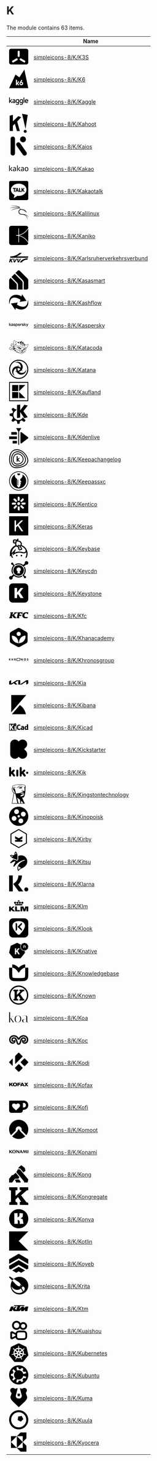 # K

The module contains 63 items.



| |Name|
|:---:|---|
| ![illustration of simpleicons-8/K/K3S](../../simpleicons-8/K/K3S.png) | [simpleicons-8/K/K3S](../../simpleicons-8/K/K3S.md) |
| ![illustration of simpleicons-8/K/K6](../../simpleicons-8/K/K6.png) | [simpleicons-8/K/K6](../../simpleicons-8/K/K6.md) |
| ![illustration of simpleicons-8/K/Kaggle](../../simpleicons-8/K/Kaggle.png) | [simpleicons-8/K/Kaggle](../../simpleicons-8/K/Kaggle.md) |
| ![illustration of simpleicons-8/K/Kahoot](../../simpleicons-8/K/Kahoot.png) | [simpleicons-8/K/Kahoot](../../simpleicons-8/K/Kahoot.md) |
| ![illustration of simpleicons-8/K/Kaios](../../simpleicons-8/K/Kaios.png) | [simpleicons-8/K/Kaios](../../simpleicons-8/K/Kaios.md) |
| ![illustration of simpleicons-8/K/Kakao](../../simpleicons-8/K/Kakao.png) | [simpleicons-8/K/Kakao](../../simpleicons-8/K/Kakao.md) |
| ![illustration of simpleicons-8/K/Kakaotalk](../../simpleicons-8/K/Kakaotalk.png) | [simpleicons-8/K/Kakaotalk](../../simpleicons-8/K/Kakaotalk.md) |
| ![illustration of simpleicons-8/K/Kalilinux](../../simpleicons-8/K/Kalilinux.png) | [simpleicons-8/K/Kalilinux](../../simpleicons-8/K/Kalilinux.md) |
| ![illustration of simpleicons-8/K/Kaniko](../../simpleicons-8/K/Kaniko.png) | [simpleicons-8/K/Kaniko](../../simpleicons-8/K/Kaniko.md) |
| ![illustration of simpleicons-8/K/Karlsruherverkehrsverbund](../../simpleicons-8/K/Karlsruherverkehrsverbund.png) | [simpleicons-8/K/Karlsruherverkehrsverbund](../../simpleicons-8/K/Karlsruherverkehrsverbund.md) |
| ![illustration of simpleicons-8/K/Kasasmart](../../simpleicons-8/K/Kasasmart.png) | [simpleicons-8/K/Kasasmart](../../simpleicons-8/K/Kasasmart.md) |
| ![illustration of simpleicons-8/K/Kashflow](../../simpleicons-8/K/Kashflow.png) | [simpleicons-8/K/Kashflow](../../simpleicons-8/K/Kashflow.md) |
| ![illustration of simpleicons-8/K/Kaspersky](../../simpleicons-8/K/Kaspersky.png) | [simpleicons-8/K/Kaspersky](../../simpleicons-8/K/Kaspersky.md) |
| ![illustration of simpleicons-8/K/Katacoda](../../simpleicons-8/K/Katacoda.png) | [simpleicons-8/K/Katacoda](../../simpleicons-8/K/Katacoda.md) |
| ![illustration of simpleicons-8/K/Katana](../../simpleicons-8/K/Katana.png) | [simpleicons-8/K/Katana](../../simpleicons-8/K/Katana.md) |
| ![illustration of simpleicons-8/K/Kaufland](../../simpleicons-8/K/Kaufland.png) | [simpleicons-8/K/Kaufland](../../simpleicons-8/K/Kaufland.md) |
| ![illustration of simpleicons-8/K/Kde](../../simpleicons-8/K/Kde.png) | [simpleicons-8/K/Kde](../../simpleicons-8/K/Kde.md) |
| ![illustration of simpleicons-8/K/Kdenlive](../../simpleicons-8/K/Kdenlive.png) | [simpleicons-8/K/Kdenlive](../../simpleicons-8/K/Kdenlive.md) |
| ![illustration of simpleicons-8/K/Keepachangelog](../../simpleicons-8/K/Keepachangelog.png) | [simpleicons-8/K/Keepachangelog](../../simpleicons-8/K/Keepachangelog.md) |
| ![illustration of simpleicons-8/K/Keepassxc](../../simpleicons-8/K/Keepassxc.png) | [simpleicons-8/K/Keepassxc](../../simpleicons-8/K/Keepassxc.md) |
| ![illustration of simpleicons-8/K/Kentico](../../simpleicons-8/K/Kentico.png) | [simpleicons-8/K/Kentico](../../simpleicons-8/K/Kentico.md) |
| ![illustration of simpleicons-8/K/Keras](../../simpleicons-8/K/Keras.png) | [simpleicons-8/K/Keras](../../simpleicons-8/K/Keras.md) |
| ![illustration of simpleicons-8/K/Keybase](../../simpleicons-8/K/Keybase.png) | [simpleicons-8/K/Keybase](../../simpleicons-8/K/Keybase.md) |
| ![illustration of simpleicons-8/K/Keycdn](../../simpleicons-8/K/Keycdn.png) | [simpleicons-8/K/Keycdn](../../simpleicons-8/K/Keycdn.md) |
| ![illustration of simpleicons-8/K/Keystone](../../simpleicons-8/K/Keystone.png) | [simpleicons-8/K/Keystone](../../simpleicons-8/K/Keystone.md) |
| ![illustration of simpleicons-8/K/Kfc](../../simpleicons-8/K/Kfc.png) | [simpleicons-8/K/Kfc](../../simpleicons-8/K/Kfc.md) |
| ![illustration of simpleicons-8/K/Khanacademy](../../simpleicons-8/K/Khanacademy.png) | [simpleicons-8/K/Khanacademy](../../simpleicons-8/K/Khanacademy.md) |
| ![illustration of simpleicons-8/K/Khronosgroup](../../simpleicons-8/K/Khronosgroup.png) | [simpleicons-8/K/Khronosgroup](../../simpleicons-8/K/Khronosgroup.md) |
| ![illustration of simpleicons-8/K/Kia](../../simpleicons-8/K/Kia.png) | [simpleicons-8/K/Kia](../../simpleicons-8/K/Kia.md) |
| ![illustration of simpleicons-8/K/Kibana](../../simpleicons-8/K/Kibana.png) | [simpleicons-8/K/Kibana](../../simpleicons-8/K/Kibana.md) |
| ![illustration of simpleicons-8/K/Kicad](../../simpleicons-8/K/Kicad.png) | [simpleicons-8/K/Kicad](../../simpleicons-8/K/Kicad.md) |
| ![illustration of simpleicons-8/K/Kickstarter](../../simpleicons-8/K/Kickstarter.png) | [simpleicons-8/K/Kickstarter](../../simpleicons-8/K/Kickstarter.md) |
| ![illustration of simpleicons-8/K/Kik](../../simpleicons-8/K/Kik.png) | [simpleicons-8/K/Kik](../../simpleicons-8/K/Kik.md) |
| ![illustration of simpleicons-8/K/Kingstontechnology](../../simpleicons-8/K/Kingstontechnology.png) | [simpleicons-8/K/Kingstontechnology](../../simpleicons-8/K/Kingstontechnology.md) |
| ![illustration of simpleicons-8/K/Kinopoisk](../../simpleicons-8/K/Kinopoisk.png) | [simpleicons-8/K/Kinopoisk](../../simpleicons-8/K/Kinopoisk.md) |
| ![illustration of simpleicons-8/K/Kirby](../../simpleicons-8/K/Kirby.png) | [simpleicons-8/K/Kirby](../../simpleicons-8/K/Kirby.md) |
| ![illustration of simpleicons-8/K/Kitsu](../../simpleicons-8/K/Kitsu.png) | [simpleicons-8/K/Kitsu](../../simpleicons-8/K/Kitsu.md) |
| ![illustration of simpleicons-8/K/Klarna](../../simpleicons-8/K/Klarna.png) | [simpleicons-8/K/Klarna](../../simpleicons-8/K/Klarna.md) |
| ![illustration of simpleicons-8/K/Klm](../../simpleicons-8/K/Klm.png) | [simpleicons-8/K/Klm](../../simpleicons-8/K/Klm.md) |
| ![illustration of simpleicons-8/K/Klook](../../simpleicons-8/K/Klook.png) | [simpleicons-8/K/Klook](../../simpleicons-8/K/Klook.md) |
| ![illustration of simpleicons-8/K/Knative](../../simpleicons-8/K/Knative.png) | [simpleicons-8/K/Knative](../../simpleicons-8/K/Knative.md) |
| ![illustration of simpleicons-8/K/Knowledgebase](../../simpleicons-8/K/Knowledgebase.png) | [simpleicons-8/K/Knowledgebase](../../simpleicons-8/K/Knowledgebase.md) |
| ![illustration of simpleicons-8/K/Known](../../simpleicons-8/K/Known.png) | [simpleicons-8/K/Known](../../simpleicons-8/K/Known.md) |
| ![illustration of simpleicons-8/K/Koa](../../simpleicons-8/K/Koa.png) | [simpleicons-8/K/Koa](../../simpleicons-8/K/Koa.md) |
| ![illustration of simpleicons-8/K/Koc](../../simpleicons-8/K/Koc.png) | [simpleicons-8/K/Koc](../../simpleicons-8/K/Koc.md) |
| ![illustration of simpleicons-8/K/Kodi](../../simpleicons-8/K/Kodi.png) | [simpleicons-8/K/Kodi](../../simpleicons-8/K/Kodi.md) |
| ![illustration of simpleicons-8/K/Kofax](../../simpleicons-8/K/Kofax.png) | [simpleicons-8/K/Kofax](../../simpleicons-8/K/Kofax.md) |
| ![illustration of simpleicons-8/K/Kofi](../../simpleicons-8/K/Kofi.png) | [simpleicons-8/K/Kofi](../../simpleicons-8/K/Kofi.md) |
| ![illustration of simpleicons-8/K/Komoot](../../simpleicons-8/K/Komoot.png) | [simpleicons-8/K/Komoot](../../simpleicons-8/K/Komoot.md) |
| ![illustration of simpleicons-8/K/Konami](../../simpleicons-8/K/Konami.png) | [simpleicons-8/K/Konami](../../simpleicons-8/K/Konami.md) |
| ![illustration of simpleicons-8/K/Kong](../../simpleicons-8/K/Kong.png) | [simpleicons-8/K/Kong](../../simpleicons-8/K/Kong.md) |
| ![illustration of simpleicons-8/K/Kongregate](../../simpleicons-8/K/Kongregate.png) | [simpleicons-8/K/Kongregate](../../simpleicons-8/K/Kongregate.md) |
| ![illustration of simpleicons-8/K/Konva](../../simpleicons-8/K/Konva.png) | [simpleicons-8/K/Konva](../../simpleicons-8/K/Konva.md) |
| ![illustration of simpleicons-8/K/Kotlin](../../simpleicons-8/K/Kotlin.png) | [simpleicons-8/K/Kotlin](../../simpleicons-8/K/Kotlin.md) |
| ![illustration of simpleicons-8/K/Koyeb](../../simpleicons-8/K/Koyeb.png) | [simpleicons-8/K/Koyeb](../../simpleicons-8/K/Koyeb.md) |
| ![illustration of simpleicons-8/K/Krita](../../simpleicons-8/K/Krita.png) | [simpleicons-8/K/Krita](../../simpleicons-8/K/Krita.md) |
| ![illustration of simpleicons-8/K/Ktm](../../simpleicons-8/K/Ktm.png) | [simpleicons-8/K/Ktm](../../simpleicons-8/K/Ktm.md) |
| ![illustration of simpleicons-8/K/Kuaishou](../../simpleicons-8/K/Kuaishou.png) | [simpleicons-8/K/Kuaishou](../../simpleicons-8/K/Kuaishou.md) |
| ![illustration of simpleicons-8/K/Kubernetes](../../simpleicons-8/K/Kubernetes.png) | [simpleicons-8/K/Kubernetes](../../simpleicons-8/K/Kubernetes.md) |
| ![illustration of simpleicons-8/K/Kubuntu](../../simpleicons-8/K/Kubuntu.png) | [simpleicons-8/K/Kubuntu](../../simpleicons-8/K/Kubuntu.md) |
| ![illustration of simpleicons-8/K/Kuma](../../simpleicons-8/K/Kuma.png) | [simpleicons-8/K/Kuma](../../simpleicons-8/K/Kuma.md) |
| ![illustration of simpleicons-8/K/Kuula](../../simpleicons-8/K/Kuula.png) | [simpleicons-8/K/Kuula](../../simpleicons-8/K/Kuula.md) |
| ![illustration of simpleicons-8/K/Kyocera](../../simpleicons-8/K/Kyocera.png) | [simpleicons-8/K/Kyocera](../../simpleicons-8/K/Kyocera.md) |



